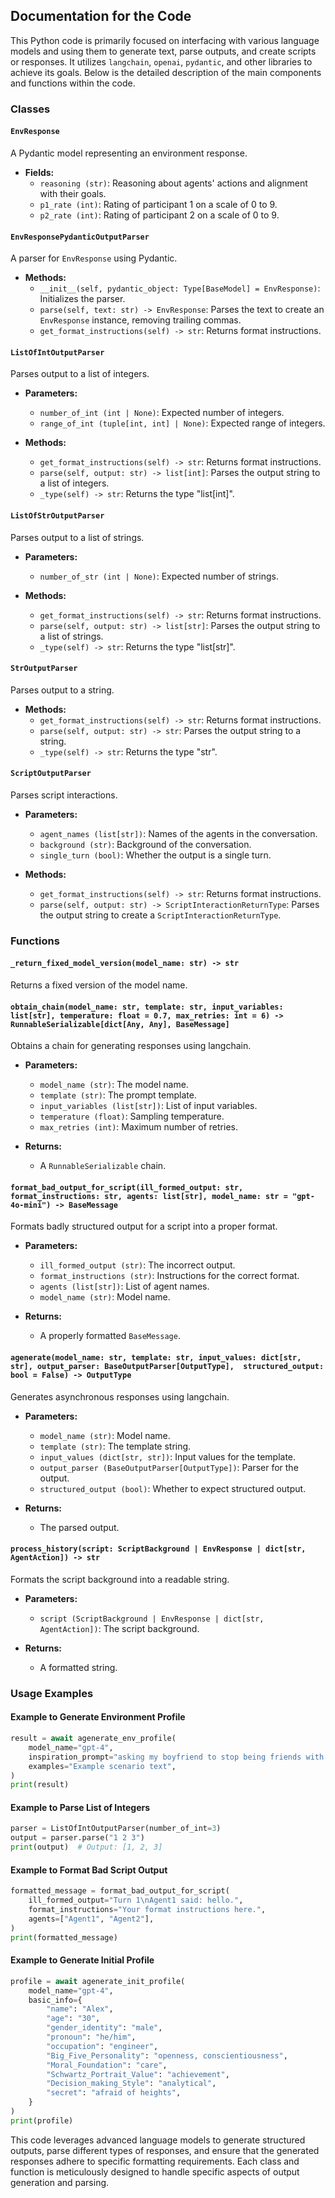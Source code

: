 ## Documentation for the Code

This Python code is primarily focused on interfacing with various language models and using them to generate text, parse outputs, and create scripts or responses. It utilizes `langchain`, `openai`, `pydantic`, and other libraries to achieve its goals. Below is the detailed description of the main components and functions within the code.

### Classes

#### `EnvResponse`
A Pydantic model representing an environment response.

- **Fields:**
  - `reasoning (str)`: Reasoning about agents' actions and alignment with their goals.
  - `p1_rate (int)`: Rating of participant 1 on a scale of 0 to 9.
  - `p2_rate (int)`: Rating of participant 2 on a scale of 0 to 9.

#### `EnvResponsePydanticOutputParser`
A parser for `EnvResponse` using Pydantic.

- **Methods:**
  - `__init__(self, pydantic_object: Type[BaseModel] = EnvResponse)`: Initializes the parser.
  - `parse(self, text: str) -> EnvResponse`: Parses the text to create an `EnvResponse` instance, removing trailing commas.
  - `get_format_instructions(self) -> str`: Returns format instructions.

#### `ListOfIntOutputParser`
Parses output to a list of integers.

- **Parameters:**
  - `number_of_int (int | None)`: Expected number of integers.
  - `range_of_int (tuple[int, int] | None)`: Expected range of integers.

- **Methods:**
  - `get_format_instructions(self) -> str`: Returns format instructions.
  - `parse(self, output: str) -> list[int]`: Parses the output string to a list of integers.
  - `_type(self) -> str`: Returns the type "list[int]".

#### `ListOfStrOutputParser`
Parses output to a list of strings.

- **Parameters:**
  - `number_of_str (int | None)`: Expected number of strings.

- **Methods:**
  - `get_format_instructions(self) -> str`: Returns format instructions.
  - `parse(self, output: str) -> list[str]`: Parses the output string to a list of strings.
  - `_type(self) -> str`: Returns the type "list[str]".

#### `StrOutputParser`
Parses output to a string.

- **Methods:**
  - `get_format_instructions(self) -> str`: Returns format instructions.
  - `parse(self, output: str) -> str`: Parses the output string to a string.
  - `_type(self) -> str`: Returns the type "str".

#### `ScriptOutputParser`
Parses script interactions.

- **Parameters:**
  - `agent_names (list[str])`: Names of the agents in the conversation.
  - `background (str)`: Background of the conversation.
  - `single_turn (bool)`: Whether the output is a single turn.

- **Methods:**
  - `get_format_instructions(self) -> str`: Returns format instructions.
  - `parse(self, output: str) -> ScriptInteractionReturnType`: Parses the output string to create a `ScriptInteractionReturnType`.

### Functions

#### `_return_fixed_model_version(model_name: str) -> str`
Returns a fixed version of the model name.

#### `obtain_chain(model_name: str, template: str, input_variables: list[str], temperature: float = 0.7, max_retries: int = 6) -> RunnableSerializable[dict[Any, Any], BaseMessage]`
Obtains a chain for generating responses using langchain.

- **Parameters:**
  - `model_name (str)`: The model name.
  - `template (str)`: The prompt template.
  - `input_variables (list[str])`: List of input variables.
  - `temperature (float)`: Sampling temperature.
  - `max_retries (int)`: Maximum number of retries.

- **Returns:**
  - A `RunnableSerializable` chain.

#### `format_bad_output_for_script(ill_formed_output: str, format_instructions: str, agents: list[str], model_name: str = "gpt-4o-mini") -> BaseMessage`
Formats badly structured output for a script into a proper format.

- **Parameters:**
  - `ill_formed_output (str)`: The incorrect output.
  - `format_instructions (str)`: Instructions for the correct format.
  - `agents (list[str])`: List of agent names.
  - `model_name (str)`: Model name.

- **Returns:**
  - A properly formatted `BaseMessage`.

#### `agenerate(model_name: str, template: str, input_values: dict[str, str], output_parser: BaseOutputParser[OutputType],  structured_output: bool = False) -> OutputType`
Generates asynchronous responses using langchain.

- **Parameters:**
  - `model_name (str)`: Model name.
  - `template (str)`: The template string.
  - `input_values (dict[str, str])`: Input values for the template.
  - `output_parser (BaseOutputParser[OutputType])`: Parser for the output.
  - `structured_output (bool)`: Whether to expect structured output.

- **Returns:**
  - The parsed output.

#### `process_history(script: ScriptBackground | EnvResponse | dict[str, AgentAction]) -> str`
Formats the script background into a readable string.

- **Parameters:**
  - `script (ScriptBackground | EnvResponse | dict[str, AgentAction])`: The script background.

- **Returns:**
  - A formatted string.

### Usage Examples

#### Example to Generate Environment Profile
```python
result = await agenerate_env_profile(
    model_name="gpt-4",
    inspiration_prompt="asking my boyfriend to stop being friends with his ex",
    examples="Example scenario text",
)
print(result)
```

#### Example to Parse List of Integers
```python
parser = ListOfIntOutputParser(number_of_int=3)
output = parser.parse("1 2 3")
print(output)  # Output: [1, 2, 3]
```

#### Example to Format Bad Script Output
```python
formatted_message = format_bad_output_for_script(
    ill_formed_output="Turn 1\nAgent1 said: hello.",
    format_instructions="Your format instructions here.",
    agents=["Agent1", "Agent2"],
)
print(formatted_message)
```

#### Example to Generate Initial Profile
```python
profile = await agenerate_init_profile(
    model_name="gpt-4",
    basic_info={
        "name": "Alex",
        "age": "30",
        "gender_identity": "male",
        "pronoun": "he/him",
        "occupation": "engineer",
        "Big_Five_Personality": "openness, conscientiousness",
        "Moral_Foundation": "care",
        "Schwartz_Portrait_Value": "achievement",
        "Decision_making_Style": "analytical",
        "secret": "afraid of heights",
    }
)
print(profile)
```

This code leverages advanced language models to generate structured outputs, parse different types of responses, and ensure that the generated responses adhere to specific formatting requirements. Each class and function is meticulously designed to handle specific aspects of output generation and parsing.
```
